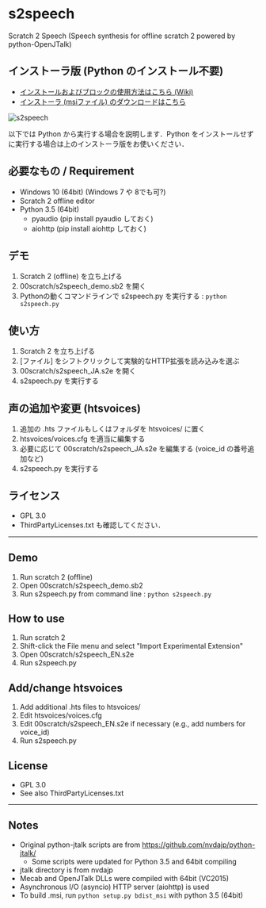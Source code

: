 # s2speech
Scratch 2 Speech (Speech synthesis for offline scratch 2 powered by python-OpenJTalk)

## インストーラ版 (Python のインストール不要)
- [インストールおよびブロックの使用方法はこちら (Wiki)](https://github.com/memakura/s2speech/wiki)
- [インストーラ (msiファイル) のダウンロードはこちら](https://github.com/memakura/s2speech/releases)

![s2speech](https://github.com/memakura/s2speech/blob/master/images/ScratchSpeechSynth.png)

以下では Python から実行する場合を説明します．Python をインストールせずに実行する場合は上のインストーラ版をお使いください．

## 必要なもの / Requirement
- Windows 10 (64bit) (Windows 7 や 8でも可?)
- Scratch 2 offline editor
- Python 3.5 (64bit)
    - pyaudio (pip install pyaudio しておく)
    - aiohttp (pip install aiohttp しておく)

## デモ
1. Scratch 2 (offline) を立ち上げる
1. 00scratch/s2speech_demo.sb2 を開く
1. Pythonの動くコマンドラインで s2speech.py を実行する : `python s2speech.py`

## 使い方
1. Scratch 2 を立ち上げる
1. [ファイル] をシフトクリックして実験的なHTTP拡張を読み込みを選ぶ
1. 00scratch/s2speech_JA.s2e を開く
1. s2speech.py を実行する

## 声の追加や変更 (htsvoices)
1. 追加の .hts ファイルもしくはフォルダを htsvoices/ に置く
1. htsvoices/voices.cfg を適当に編集する
1. 必要に応じて 00scratch/s2speech_JA.s2e を編集する (voice_id の番号追加など)
1. s2speech.py を実行する

## ライセンス
- GPL 3.0
- ThirdPartyLicenses.txt も確認してください．

----

## Demo
1. Run scratch 2 (offline)
1. Open 00scratch/s2speech_demo.sb2
1. Run s2speech.py from command line : `python s2speech.py`

## How to use
1. Run scratch 2
1. Shift-click the File menu and select "Import Experimental Extension"
1. Open 00scratch/s2speech_EN.s2e
1. Run s2speech.py

## Add/change htsvoices
1. Add additional .hts files to htsvoices/
1. Edit htsvoices/voices.cfg
1. Edit 00scratch/s2speech_EN.s2e if necessary (e.g., add numbers for voice_id)
1. Run s2speech.py

## License
- GPL 3.0
- See also ThirdPartyLicenses.txt

----
## Notes
- Original python-jtalk scripts are from https://github.com/nvdajp/python-jtalk/
    - Some scripts were updated for Python 3.5 and 64bit compiling
- jtalk directory is from nvdajp
- Mecab and OpenJTalk DLLs were compiled with 64bit (VC2015)
- Asynchronous I/O (asyncio) HTTP server (aiohttp) is used
- To build .msi, run `python setup.py bdist_msi` with python 3.5 (64bit)

